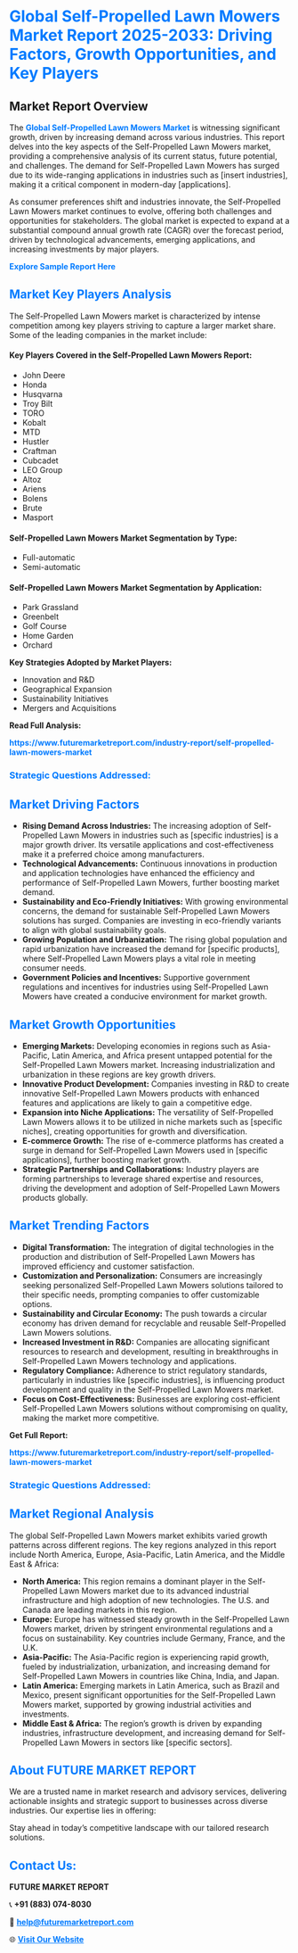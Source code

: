 <h1 style="color: #007BFF;">Global Self-Propelled Lawn Mowers Market Report 2025-2033: Driving Factors, Growth Opportunities, and Key Players</h1>

<section id="overview">
<h2>Market Report Overview</h2>
<p>The <a href="https://www.futuremarketreport.com/industry-report/self-propelled-lawn-mowers-market" style="color: #007BFF; text-decoration: none;"><strong>Global Self-Propelled Lawn Mowers Market</strong></a> is witnessing significant growth, driven by increasing demand across various industries. This report delves into the key aspects of the Self-Propelled Lawn Mowers market, providing a comprehensive analysis of its current status, future potential, and challenges. The demand for Self-Propelled Lawn Mowers has surged due to its wide-ranging applications in industries such as [insert industries], making it a critical component in modern-day [applications].</p>
<p>As consumer preferences shift and industries innovate, the Self-Propelled Lawn Mowers market continues to evolve, offering both challenges and opportunities for stakeholders. The global market is expected to expand at a substantial compound annual growth rate (CAGR) over the forecast period, driven by technological advancements, emerging applications, and increasing investments by major players.</p>
</section>

<section id="overview">
<p><a href="https://www.futuremarketreport.com/request-sample/reportId=104979" style="color: #007BFF; text-decoration: none;"><strong>Explore Sample Report Here</strong></a></p>
</section>

<section id="key-players">
<h2 style="color: #007BFF;">Market Key Players Analysis</h2>
<p>The Self-Propelled Lawn Mowers market is characterized by intense competition among key players striving to capture a larger market share. Some of the leading companies in the market include:</p>
<h4>Key Players Covered in the Self-Propelled Lawn Mowers Report:</h4>
<ul><li>John Deere</li><li>Honda</li><li>Husqvarna</li><li>Troy Bilt</li><li>TORO</li><li>Kobalt</li><li>MTD</li><li>Hustler</li><li>Craftman</li><li>Cubcadet</li><li>LEO Group</li><li>Altoz</li><li>Ariens</li><li>Bolens</li><li>Brute</li><li>Masport</li></ul>
<h4>Self-Propelled Lawn Mowers Market Segmentation by Type:</h4>
<ul><li>Full-automatic</li><li>Semi-automatic</li></ul>

<h4>Self-Propelled Lawn Mowers Market Segmentation by Application:</h4>
<ul><li>Park Grassland</li><li>Greenbelt</li><li>Golf Course</li><li>Home Garden</li><li>Orchard</li></ul>
<p><strong>Key Strategies Adopted by Market Players:</strong></p>
<ul>
<li>Innovation and R&D</li>
<li>Geographical Expansion</li>
<li>Sustainability Initiatives</li>
<li>Mergers and Acquisitions</li>
</ul>
</section>

<section>
<p><strong>Read Full Analysis: </strong></p><a href="https://www.futuremarketreport.com/industry-report/self-propelled-lawn-mowers-market" style="color: #007BFF; text-decoration: none;"><strong>https://www.futuremarketreport.com/industry-report/self-propelled-lawn-mowers-market</strong></a>
<h3 style="color: #007BFF;">Strategic Questions Addressed:</h3>
</section>

<section id="driving-factors">
<h2 style="color: #007BFF;">Market Driving Factors</h2>
<ul>
<li><strong>Rising Demand Across Industries:</strong> The increasing adoption of Self-Propelled Lawn Mowers in industries such as [specific industries] is a major growth driver. Its versatile applications and cost-effectiveness make it a preferred choice among manufacturers.</li>
<li><strong>Technological Advancements:</strong> Continuous innovations in production and application technologies have enhanced the efficiency and performance of Self-Propelled Lawn Mowers, further boosting market demand.</li>
<li><strong>Sustainability and Eco-Friendly Initiatives:</strong> With growing environmental concerns, the demand for sustainable Self-Propelled Lawn Mowers solutions has surged. Companies are investing in eco-friendly variants to align with global sustainability goals.</li>
<li><strong>Growing Population and Urbanization:</strong> The rising global population and rapid urbanization have increased the demand for [specific products], where Self-Propelled Lawn Mowers plays a vital role in meeting consumer needs.</li>
<li><strong>Government Policies and Incentives:</strong> Supportive government regulations and incentives for industries using Self-Propelled Lawn Mowers have created a conducive environment for market growth.</li>
</ul>
</section>

<section id="growth-opportunities">
<h2 style="color: #007BFF;">Market Growth Opportunities</h2>
<ul>
<li><strong>Emerging Markets:</strong> Developing economies in regions such as Asia-Pacific, Latin America, and Africa present untapped potential for the Self-Propelled Lawn Mowers market. Increasing industrialization and urbanization in these regions are key growth drivers.</li>
<li><strong>Innovative Product Development:</strong> Companies investing in R&D to create innovative Self-Propelled Lawn Mowers products with enhanced features and applications are likely to gain a competitive edge.</li>
<li><strong>Expansion into Niche Applications:</strong> The versatility of Self-Propelled Lawn Mowers allows it to be utilized in niche markets such as [specific niches], creating opportunities for growth and diversification.</li>
<li><strong>E-commerce Growth:</strong> The rise of e-commerce platforms has created a surge in demand for Self-Propelled Lawn Mowers used in [specific applications], further boosting market growth.</li>
<li><strong>Strategic Partnerships and Collaborations:</strong> Industry players are forming partnerships to leverage shared expertise and resources, driving the development and adoption of Self-Propelled Lawn Mowers products globally.</li>
</ul>
</section>

<section id="trending-factors">
<h2 style="color: #007BFF;">Market Trending Factors</h2>
<ul>
<li><strong>Digital Transformation:</strong> The integration of digital technologies in the production and distribution of Self-Propelled Lawn Mowers has improved efficiency and customer satisfaction.</li>
<li><strong>Customization and Personalization:</strong> Consumers are increasingly seeking personalized Self-Propelled Lawn Mowers solutions tailored to their specific needs, prompting companies to offer customizable options.</li>
<li><strong>Sustainability and Circular Economy:</strong> The push towards a circular economy has driven demand for recyclable and reusable Self-Propelled Lawn Mowers solutions.</li>
<li><strong>Increased Investment in R&D:</strong> Companies are allocating significant resources to research and development, resulting in breakthroughs in Self-Propelled Lawn Mowers technology and applications.</li>
<li><strong>Regulatory Compliance:</strong> Adherence to strict regulatory standards, particularly in industries like [specific industries], is influencing product development and quality in the Self-Propelled Lawn Mowers market.</li>
<li><strong>Focus on Cost-Effectiveness:</strong> Businesses are exploring cost-efficient Self-Propelled Lawn Mowers solutions without compromising on quality, making the market more competitive.</li>
</ul>
</section>

<section>
<p><strong>Get Full Report: </strong></p><a href="https://www.futuremarketreport.com/industry-report/self-propelled-lawn-mowers-market" style="color: #007BFF; text-decoration: none;"><strong>https://www.futuremarketreport.com/industry-report/self-propelled-lawn-mowers-market</strong></a>
<h3 style="color: #007BFF;">Strategic Questions Addressed:</h3>
</section>


<section id="regional-analysis">
<h2 style="color: #007BFF;">Market Regional Analysis</h2>
<p>The global Self-Propelled Lawn Mowers market exhibits varied growth patterns across different regions. The key regions analyzed in this report include North America, Europe, Asia-Pacific, Latin America, and the Middle East & Africa:</p>
<ul>
<li><strong>North America:</strong> This region remains a dominant player in the Self-Propelled Lawn Mowers market due to its advanced industrial infrastructure and high adoption of new technologies. The U.S. and Canada are leading markets in this region.</li>
<li><strong>Europe:</strong> Europe has witnessed steady growth in the Self-Propelled Lawn Mowers market, driven by stringent environmental regulations and a focus on sustainability. Key countries include Germany, France, and the U.K.</li>
<li><strong>Asia-Pacific:</strong> The Asia-Pacific region is experiencing rapid growth, fueled by industrialization, urbanization, and increasing demand for Self-Propelled Lawn Mowers in countries like China, India, and Japan.</li>
<li><strong>Latin America:</strong> Emerging markets in Latin America, such as Brazil and Mexico, present significant opportunities for the Self-Propelled Lawn Mowers market, supported by growing industrial activities and investments.</li>
<li><strong>Middle East & Africa:</strong> The region’s growth is driven by expanding industries, infrastructure development, and increasing demand for Self-Propelled Lawn Mowers in sectors like [specific sectors].</li>
</ul>
</section>

<footer>
<h2 style="color: #007BFF;">About FUTURE MARKET REPORT</h2>
<p>We are a trusted name in market research and advisory services, delivering actionable insights and strategic support to businesses across diverse industries. Our expertise lies in offering:</p>

<p>Stay ahead in today’s competitive landscape with our tailored research solutions.</p>

<h2 style="color: #007BFF;">Contact Us:</h2>
<p><strong>FUTURE MARKET REPORT</strong></p>
<p>📞 <strong>+91 (883) 074-8030</strong></p>
<p>📧 <strong><a href="mailto:help@futuremarketreport.com" style="color: #007BFF;">help@futuremarketreport.com</a></strong></p>
<p>🌐 <strong><a href="https://www.futuremarketreport.com/" style="color: #007BFF;">Visit Our Website</a></strong></p>
</footer>